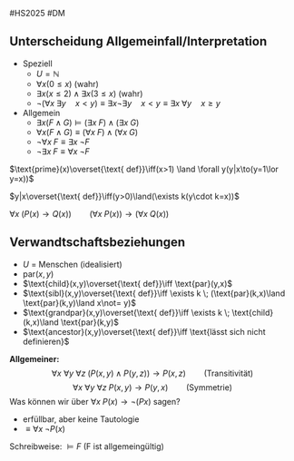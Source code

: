 #HS2025 #DM 

## Unterscheidung Allgemeinfall/Interpretation

- Speziell
	- $U=\mathbb{N}$
	- $\forall x(0\leq x)$ (wahr)
	- $\exists x(x\leq 2)\land \exists x (3\leq x)$ (wahr)
	- $\neg(\forall x\;\exists y \quad x < y) \equiv \exists x \neg \exists y \quad x < y\equiv \exists x\;\forall y\quad x\geq y$
- Allgemein
	- $\exists x (F\land G)\vDash (\exists x \;F)\land(\exists x \;G)$
	- $\forall x(F\land G)\equiv (\forall x \;F) \land (\forall x \;G)$
	- $\neg\forall x\; F\equiv \exists x \; \neg F$
	- $\neg \exists x \; F\equiv \forall x\;\neg F$

$\text{prime}(x)\overset{\text{ def}}\iff(x>1) \land \forall y(y|x\to(y=1\lor y=x))$

$y|x\overset{\text{ def}}\iff(y>0)\land(\exists k(y\cdot k=x))$

$\forall x \;(P(x)\to Q(x))\qquad (\forall x\;P(x))\to(\forall x\; Q(x))$ 

## Verwandtschaftsbeziehungen

- $U$ = Menschen (idealisiert)
- $\text{par}(x,y)$
- $\text{child}(x,y)\overset{\text{ def}}\iff \text{par}(y,x)$
- $\text{sibl}(x,y)\overset{\text{ def}}\iff \exists k \; (\text{par}(k,x)\land \text{par}(k,y)\land x\not= y)$
- $\text{grandpar}(x,y)\overset{\text{ def}}\iff \exists k \; \text{child}(k,x)\land \text{par}(k,y)$
- $\text{ancestor}(x,y)\overset{\text{ def}}\iff \text{lässt sich nicht definieren}$

**Allgemeiner:** 
$$
\forall x\ \forall y \ \forall z \; (P(x,y)\land P(y,z))\to P(x,z) \qquad \text{(Transitivität)}
$$
$$
\forall x\ \forall y\ \forall z \; P(x,y)\to P(y,x)\qquad \text{(Symmetrie)}
$$
Was können wir über $\forall x \;P(x)\to\neg(Px)$ sagen?
- erfüllbar, aber keine Tautologie
- $\equiv \forall x \; \neg P(x)$

Schreibweise: $\vDash F$ (F ist allgemeingültig)